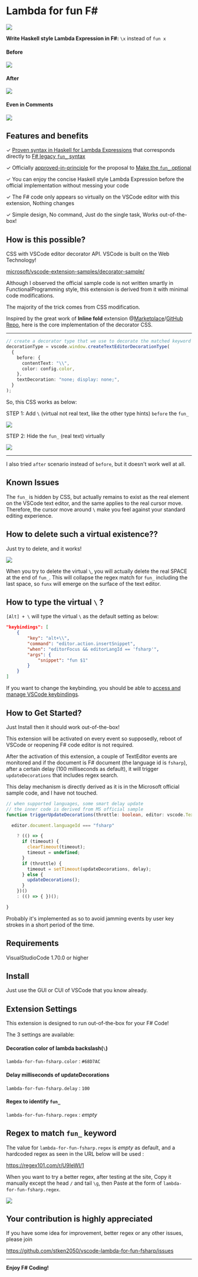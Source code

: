 # Lambda for fun F#

![](https://user-images.githubusercontent.com/1316994/186539882-d2c7acd2-a698-4547-83ba-40ba7e3400ad.png)

**Write Haskell style Lambda Expression in F#:**
`\x` instead of `fun x`

#### Before

![](https://user-images.githubusercontent.com/1316994/186543152-04ee1a19-f2f7-4c36-91fa-97045a9a1002.png)

#### After
![](https://user-images.githubusercontent.com/1316994/186543220-53564220-a026-4e58-be33-e7fb8f07ceb4.png)

#### Even in Comments

![](https://user-images.githubusercontent.com/1316994/186546918-b55d6ce7-abe3-486a-b5e6-316d9b98f4e9.png)


## Features and benefits
✓  [Proven syntax in Haskell for Lambda Expressions](https://wiki.haskell.org/Monad_laws) that corresponds directly to [F# legacy `fun_` syntax](https://docs.microsoft.com/en-us/dotnet/fsharp/language-reference/functions/lambda-expressions-the-fun-keyword)

✓  Officially [approved-in-principle](https://github.com/fsharp/fslang-suggestions/labels/approved-in-principle) for the proposal to [Make the `fun_` optional](https://github.com/fsharp/fslang-suggestions/issues/168)

✓  You can enjoy the concise Haskell style Lambda Expression before the official implementation without messing your code

✓  The F# code only appears so virtually on the VSCode editor with this extension, Nothing changes

✓  Simple design, No command, Just do the single task, Works out-of-the-box!

## How is this possible?

CSS with VSCode editor decorator API. VSCode is built on the Web Technology!

[microsoft/vscode-extension-samples/decorator-sample/](https://github.com/microsoft/vscode-extension-samples/tree/main/decorator-sample)

Although I observed the official sample code is not written smartly in FunctionalProgramming style, this extension is derived from it with minimal code modifications.

The majority of the trick comes from CSS modification.

Inspired by the great work of **Inline fold** extension @[Marketplace](https://marketplace.visualstudio.com/items?itemName=moalamri.inline-fold)/[GitHub Repo](https://github.com/moalamri/vscode-inline-fold), here is the core implementation of the decorator CSS.


---

```typescript
// create a decorator type that we use to decorate the matched keyword
decorationType = vscode.window.createTextEditorDecorationType(
  {
    before: {
      contentText: "\\",
      color: config.color,
    },
    textDecoration: "none; display: none;",
  }
);
```

So, this CSS works as below:

STEP 1: Add `\` (virtual not real text, like the other type hints) `before` the `fun_`

![](https://user-images.githubusercontent.com/1316994/186554283-731f85f8-5c11-4f55-8d7b-fc93c030ce75.png)

STEP 2: Hide the `fun_` (real text) virtually

![](https://user-images.githubusercontent.com/1316994/186554178-1c263f6d-38a2-43f0-8285-18ccd1eea9f1.png)

---

I also tried `after` scenario instead of `before`, but it doesn't work well at all.


## Known Issues

The `fun_` is hidden by CSS, but actually remains to exist as the real element on the VSCode text editor, and the same applies to the real cursor move. Therefore, the cursor move around `\` make you feel against your standard editing experience.

## How to delete such a virtual existence??

Just try to delete, and it works!

![](https://user-images.githubusercontent.com/1316994/186556895-96fda207-eefd-4b7b-9001-8729861b86c1.png)

When you try to delete the virtual `\`, you will actually delete the real SPACE at the end of `fun_`. This will collapse the regex match for `fun_` including the last space, so `funx` will emerge on the surface of the text editor.

## How to type the virtual `\` ?

`[Alt] + \` will type the virtual `\` as the default setting as below:


```json
"keybindings": [
	{
		"key": "alt+\\",
		"command": "editor.action.insertSnippet",
		"when": "editorFocus && editorLangId == 'fsharp'",
		"args": {
			"snippet": "fun $1"
		}
	}
]
 ```

If you want to change the keybinding, you should be able to [access and manage VSCode keybindings](https://code.visualstudio.com/docs/getstarted/keybindings).

## How to Get Started?

Just Install then it should work out-of-the-box!

This extension will be activated on every event so supposedly, reboot of VSCode or reopening F# code editor is not required.

After the activation of this extension, a couple of TextEditor events are monitored and if the document is F# document (the language id is `fsharp`), after a certain delay (100 milliseconds as default), it will trigger `updateDecorations` that includes regex search.

This delay mechanism is directly derived as it is in the Microsoft official sample code, and I have not touched.

```typescript
// when supported languages, some smart delay update
// the inner code is derived from MS official sample
function triggerUpdateDecorations(throttle: boolean, editor: vscode.TextEditor) {

  editor.document.languageId === "fsharp"

    ? (() => {
      if (timeout) {
        clearTimeout(timeout);
        timeout = undefined;
      }
      if (throttle) {
        timeout = setTimeout(updateDecorations, delay);
      } else {
        updateDecorations();
      }
    })()
    : (() => { })();

}
```

Probably it's implemented as so to avoid jamming events by user key strokes in a short period of the time.


## Requirements

VisualStudioCode 1.70.0 or higher

## Install

Just use the GUI or CUI of VSCode that you know already.

## Extension Settings

This extension is designed to run out-of-the-box for your F# Code!

The 3 settings are available:

#### Decoration color of lambda backslash(`\`)

`lambda-for-fun-fsharp.color` : `#68D7AC`

#### Delay milliseconds of updateDecorations

`lambda-for-fun-fsharp.delay` : `100`

#### Regex to identify `fun_`

`lambda-for-fun-fsharp.regex` : *empty*


## Regex to match `fun_` keyword

The value for `lambda-for-fun-fsharp.regex`  is *empty* as default, and a hardcoded regex as seen in the URL below will be used :

https://regex101.com/r/U9IeWI/1

When you want to try a better regex, after testing at the site, Copy it manually except the head `/` and tail `\g`, then Paste at the form of `lambda-for-fun-fsharp.regex`.

![](https://user-images.githubusercontent.com/1316994/186560830-6e562ddd-31f6-433f-a784-1eef55e2a732.png)


## Your contribution is highly appreciated

If you have some idea for improvement, better regex or any other issues, please join

https://github.com/stken2050/vscode-lambda-for-fun-fsharp/issues

---

**Enjoy F# Coding!**


